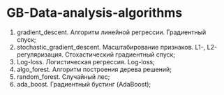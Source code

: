 # GB-Data-analysis-algorithms

1. gradient_descent. Алгоритм линейной регрессии. Градиентный спуск;
2. stochastic_gradient_descent. Масштабирование признаков. L1-, L2-регуляризация. Стохастический градиентный спуск;
3. Log-loss. Логистическая регрессия. Log-loss;
4. algo_forest. Алгоритм построения дерева решений;
5. random_forest. Случайный лес;
6. ada_boost. Градиентный бустинг (AdaBoost);